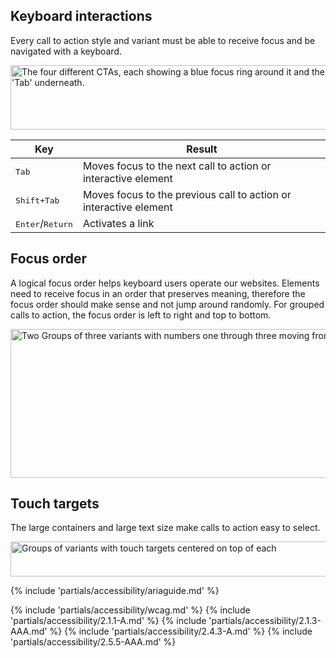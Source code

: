 <style>
  @container host (min-width: 768px) {
    #kbd-interactions td:first-child {
      width: 33%;
    }
  }
</style>

## Keyboard interactions

Every call to action style and variant must be able to receive focus and be navigated with a keyboard.

<uxdot-example color-palette="lightest" width-adjustment="570px">
  <img src="../cta-a11y-keyboard-interactions.svg"
        alt="The four different CTAs, each showing a blue focus ring around it and the words 'Tab' underneath."
        width="570"
        height="103">
</uxdot-example>

<rh-table id="kbd-interactions">

| Key                  | Result                                                            |
| -------------------- | ----------------------------------------------------------------- |
| <kbd>Tab</kbd>       | Moves focus to the next call to action or interactive element     |
| <kbd>Shift+Tab</kbd> | Moves focus to the previous call to action or interactive element |
| <kbd>Enter</kbd>/<kbd>Return</kbd>     | Activates a link                                |

</rh-table>

## Focus order

A logical focus order helps keyboard users operate our websites. Elements need to receive focus in an order that preserves meaning, therefore the focus order should make sense and not jump around randomly. For grouped calls to action, the focus order is left to right and top to bottom.

<uxdot-example color-palette="lightest" width-adjustment="906px">
  <img src="../cta-a11y-focus-order.svg"
        alt="Two Groups of three variants with numbers one through three moving from left to right and top to bottom"
        width="906"
        height="238">
</uxdot-example>

## Touch targets

The large containers and large text size make calls to action easy to select.

<uxdot-example color-palette="lightest" width-adjustment="564px">
  <img src="../cta-a11y-touch-targets.svg"
        alt="Groups of variants with touch targets centered on top of each"
        width="564"
        height="56">
</uxdot-example>

{% include 'partials/accessibility/ariaguide.md' %}

{% include 'partials/accessibility/wcag.md' %}
{% include 'partials/accessibility/2.1.1-A.md' %}
{% include 'partials/accessibility/2.1.3-AAA.md' %}
{% include 'partials/accessibility/2.4.3-A.md' %}
{% include 'partials/accessibility/2.5.5-AAA.md' %}
